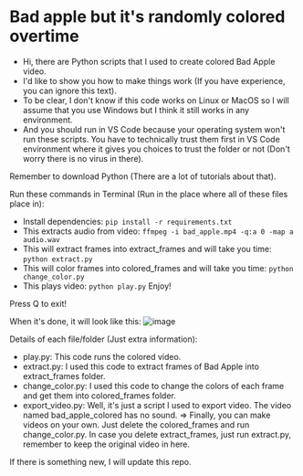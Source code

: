 # Bad apple but it's randomly colored overtime

- Hi, there are Python scripts that I used to create colored Bad Apple video. 
- I'd like to show you how to make things work (If you have experience, you can ignore this text).
- To be clear, I don't know if this code works on Linux or MacOS so I will assume that you use Windows but I think it still works in any environment.
- And you should run in VS Code because your operating system won't run these scripts. You have to technically trust them first in VS Code environment where it gives you choices to trust the folder or not (Don't worry there is no virus in there).

Remember to download Python (There are a lot of tutorials about that).

Run these commands in Terminal (Run in the place where all of these files place in):
- Install dependencies:
```pip install -r requirements.txt```
- This extracts audio from video:
```ffmpeg -i bad_apple.mp4 -q:a 0 -map a audio.wav```
- This will extract frames into extract_frames and will take you time:
```python extract.py```
- This will color frames into colored_frames and will take you time:
```python change_color.py```
- This plays video:
```python play.py``` 
Enjoy!

Press Q to exit!

When it's done, it will look like this:
![image](https://github.com/user-attachments/assets/923f46e4-1a39-4b8e-ab12-60ec0bc7e498)


Details of each file/folder (Just extra information):
- play.py: This code runs the colored video.
- extract.py: I used this code to extract frames of Bad Apple into extract_frames folder.
- change_color.py: I used this code to change the colors of each frame and get them into colored_frames folder.
- export_video.py: Well, it's just a script I used to export video. The video named bad_apple_colored has no sound.
=> Finally, you can make videos on your own. Just delete the colored_frames and run change_color.py. In case you delete extract_frames, just run extract.py, remember to keep the original video in here.


If there is something new, I will update this repo. 
